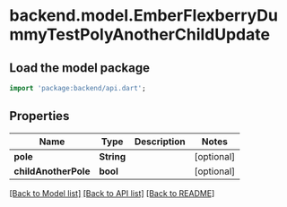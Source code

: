 # backend.model.EmberFlexberryDummyTestPolyAnotherChildUpdate

## Load the model package
```dart
import 'package:backend/api.dart';
```

## Properties
Name | Type | Description | Notes
------------ | ------------- | ------------- | -------------
**pole** | **String** |  | [optional] 
**childAnotherPole** | **bool** |  | [optional] 

[[Back to Model list]](../README.md#documentation-for-models) [[Back to API list]](../README.md#documentation-for-api-endpoints) [[Back to README]](../README.md)



